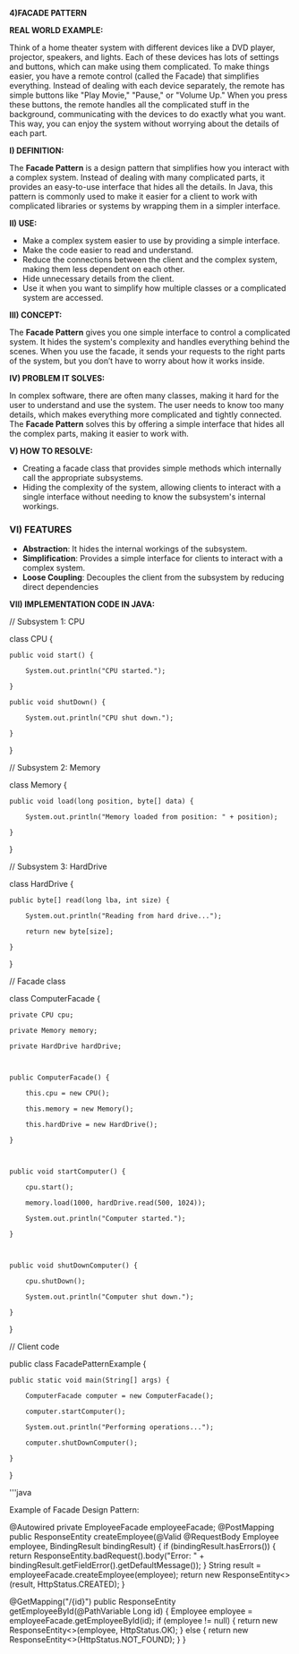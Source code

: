 **4)FACADE PATTERN**

**REAL WORLD EXAMPLE:**

Think of a home theater system with different devices like a DVD player, projector, speakers, and lights. Each of these devices has lots of settings and buttons, which can make using them complicated. To make things easier, you have a remote control (called the Facade) that simplifies everything. Instead of dealing with each device separately, the remote has simple buttons like "Play Movie," "Pause," or "Volume Up." When you press these buttons, the remote handles all the complicated stuff in the background, communicating with the devices to do exactly what you want. This way, you can enjoy the system without worrying about the details of each part.

**I) DEFINITION:**

The **Facade Pattern** is a design pattern that simplifies how you interact with a complex system. Instead of dealing with many complicated parts, it provides an easy-to-use interface that hides all the details. In Java, this pattern is commonly used to make it easier for a client to work with complicated libraries or systems by wrapping them in a simpler interface.

**II) USE:**



* Make a complex system easier to use by providing a simple interface.
* Make the code easier to read and understand.
* Reduce the connections between the client and the complex system, making them less dependent on each other.
* Hide unnecessary details from the client.
* Use it when you want to simplify how multiple classes or a complicated system are accessed.

**III) CONCEPT:**

The **Facade Pattern** gives you one simple interface to control a complicated system. It hides the system's complexity and handles everything behind the scenes. When you use the facade, it sends your requests to the right parts of the system, but you don’t have to worry about how it works inside.

**IV) PROBLEM IT SOLVES:**

In complex software, there are often many classes, making it hard for the user to understand and use the system. The user needs to know too many details, which makes everything more complicated and tightly connected. The **Facade Pattern** solves this by offering a simple interface that hides all the complex parts, making it easier to work with.

**V) HOW TO RESOLVE:**



* Creating a facade class that provides simple methods which internally call the appropriate subsystems.
*  Hiding the complexity of the system, allowing clients to interact with a single interface without needing to know the subsystem's internal workings.


### **VI) FEATURES**



* **Abstraction**: It hides the internal workings of the subsystem.
* **Simplification**: Provides a simple interface for clients to interact with a complex system.
* **Loose Coupling**: Decouples the client from the subsystem by reducing direct dependencies

**VII) IMPLEMENTATION CODE IN JAVA:**

// Subsystem 1: CPU

class CPU {

    public void start() {

        System.out.println("CPU started.");

    }

    public void shutDown() {

        System.out.println("CPU shut down.");

    }

}

// Subsystem 2: Memory

class Memory {

    public void load(long position, byte[] data) {

        System.out.println("Memory loaded from position: " + position);

    }

}

// Subsystem 3: HardDrive

class HardDrive {

    public byte[] read(long lba, int size) {

        System.out.println("Reading from hard drive...");

        return new byte[size];

    }

}

// Facade class

class ComputerFacade {

    private CPU cpu;

    private Memory memory;

    private HardDrive hardDrive;

    

    public ComputerFacade() {

        this.cpu = new CPU();

        this.memory = new Memory();

        this.hardDrive = new HardDrive();

    }

    

    public void startComputer() {

        cpu.start();

        memory.load(1000, hardDrive.read(500, 1024));

        System.out.println("Computer started.");

    }

    

    public void shutDownComputer() {

        cpu.shutDown();

        System.out.println("Computer shut down.");

    }

}

// Client code

public class FacadePatternExample {

    public static void main(String[] args) {

        ComputerFacade computer = new ComputerFacade();

        computer.startComputer();

        System.out.println("Performing operations...");

        computer.shutDownComputer();

    }

}

'''java

Example of Facade Design Pattern:

@Autowired
private EmployeeFacade employeeFacade;
@PostMapping
public ResponseEntity<String> createEmployee(@Valid @RequestBody Employee employee, BindingResult bindingResult) {
    if (bindingResult.hasErrors()) {
        return ResponseEntity.badRequest().body("Error: " + bindingResult.getFieldError().getDefaultMessage());
    }
    String result = employeeFacade.createEmployee(employee);
    return new ResponseEntity<>(result, HttpStatus.CREATED);
}

@GetMapping("/{id}")
public ResponseEntity<Employee> getEmployeeById(@PathVariable Long id) {
    Employee employee = employeeFacade.getEmployeeById(id);
    if (employee != null) {
        return new ResponseEntity<>(employee, HttpStatus.OK);
    } else {
        return new ResponseEntity<>(HttpStatus.NOT_FOUND);
    }
}



